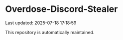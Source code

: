 # Overdose-Discord-Stealer

Last updated: 2025-07-18 17:18:59

This repository is automatically maintained.
